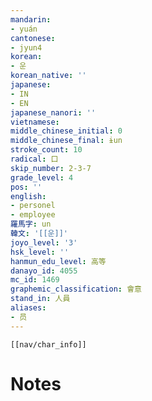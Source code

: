 ```yaml
---
mandarin:
- yuán
cantonese:
- jyun4
korean:
- 운
korean_native: ''
japanese:
- IN
- EN
japanese_nanori: ''
vietnamese:
middle_chinese_initial: 0
middle_chinese_final: ɨun
stroke_count: 10
radical: 口
skip_number: 2-3-7
grade_level: 4
pos: ''
english:
- personel
- employee
羅馬字: un
韓文: '[[운]]'
joyo_level: '3'
hsk_level: ''
hanmun_edu_level: 高等
danayo_id: 4055
mc_id: 1469
graphemic_classification: 會意
stand_in: 人員
aliases:
- 员
---
```

```meta-bind-embed
[[nav/char_info]]
```

# Notes
